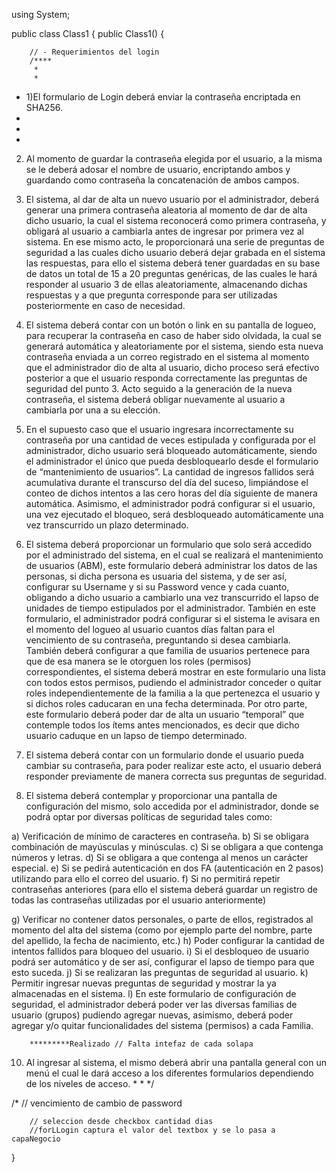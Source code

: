 using System;

public class Class1
{
	public Class1()
	{

		// - Requerimientos del login
		/****
		 * 
		 * 
 * 1)El formulario de Login deberá enviar la contraseña encriptada en SHA256.
 * 
 * 
 * 
2) Al momento de guardar la contraseña elegida por el usuario, a la misma se le deberá adosar
el nombre de usuario, encriptando ambos y guardando como contraseña la concatenación de
ambos campos.

3) El sistema, al dar de alta un nuevo usuario por el administrador, deberá generar una primera
contraseña aleatoria al momento de dar de alta dicho usuario, la cual el sistema reconocerá
como primera contraseña, y obligará al usuario a cambiarla antes de ingresar por primera vez al
sistema. En ese mismo acto, le proporcionará una serie de preguntas de seguridad a las cuales
dicho usuario deberá dejar grabada en el sistema las respuestas, para ello el sistema deberá
tener guardadas en su base de datos un total de 15 a 20 preguntas genéricas, de las cuales le
hará responder al usuario 3 de ellas aleatoriamente, almacenando dichas respuestas y a que
pregunta corresponde para ser utilizadas posteriormente en caso de necesidad.

4) El sistema deberá contar con un botón o link en su pantalla de logueo, para recuperar la
contraseña en caso de haber sido olvidada, la cual se generará automática y aleatoriamente por
el sistema, siendo esta nueva contraseña enviada a un correo registrado en el sistema al
momento que el administrador dio de alta al usuario, dicho proceso será efectivo posterior a
que el usuario responda correctamente las preguntas de seguridad del punto 3. Acto seguido a
la generación de la nueva contraseña, el sistema deberá obligar nuevamente al usuario a
cambiarla por una a su elección.

5) En el supuesto caso que el usuario ingresara incorrectamente su contraseña por una cantidad
de veces estipulada y configurada por el administrador, dicho usuario será bloqueado
automáticamente, siendo el administrador el único que pueda desbloquearlo desde el formulario
de “mantenimiento de usuarios”. La cantidad de ingresos fallidos será acumulativa durante el
transcurso del día del suceso, limpiándose el conteo de dichos intentos a las cero horas del día
siguiente de manera automática. Asimismo, el administrador podrá configurar si el usuario, una
vez ejecutado el bloqueo, será desbloqueado automáticamente una vez transcurrido un plazo
determinado.

7) El sistema deberá proporcionar un formulario que solo será accedido por el administrado del
sistema, en el cual se realizará el mantenimiento de usuarios (ABM), este formulario deberá
administrar los datos de las personas, si dicha persona es usuaria del sistema, y de ser así,
configurar su Username y si su Password vence y cada cuanto, obligando a dicho usuario a
cambiarlo una vez transcurrido el lapso de unidades de tiempo estipulados por el administrador.
También en este formulario, el administrador podrá configurar si el sistema le avisara en el
momento del logueo al usuario cuantos días faltan para el vencimiento de su contraseña,
preguntando si desea cambiarla. También deberá configurar a que familia de usuarios
pertenece para que de esa manera se le otorguen los roles (permisos) correspondientes, el
sistema deberá mostrar en este formulario una lista con todos estos permisos, pudiendo el
administrador conceder o quitar roles independientemente de la familia a la que pertenezca el
usuario y si dichos roles caducaran en una fecha determinada.
Por otro parte, este formulario deberá poder dar de alta un usuario “temporal” que contemple
todos los ítems antes mencionados, es decir que dicho usuario caduque en un lapso de tiempo
determinado.


8) El sistema deberá contar con un formulario donde el usuario pueda cambiar su contraseña,
para poder realizar este acto, el usuario deberá responder previamente de manera correcta sus
preguntas de seguridad.

9) El sistema deberá contemplar y proporcionar una pantalla de configuración del mismo, solo
accedida por el administrador, donde se podrá optar por diversas políticas de seguridad tales
como:

a) Verificación de mínimo de caracteres en contraseña.
b) Si se obligara combinación de mayúsculas y minúsculas.
c) Si se obligara a que contenga números y letras.
d) Si se obligara a que contenga al menos un carácter especial.
e) Si se pedirá autenticación en dos FA (autenticación en 2 pasos) utilizando para
ello el correo del usuario.
f) Si no permitirá repetir contraseñas anteriores (para ello el sistema deberá
guardar un registro de todas las contraseñas utilizadas por el usuario
anteriormente)

g) Verificar no contener datos personales, o parte de ellos, registrados al momento
del alta del sistema (como por ejemplo parte del nombre, parte del apellido, la
fecha de nacimiento, etc.)
h) Poder configurar la cantidad de intentos fallidos para bloqueo del usuario.
i) Si el desbloqueo de usuario podrá ser automático y de ser así, configurar el lapso
de tiempo para que esto suceda.
j) Si se realizaran las preguntas de seguridad al usuario.
k) Permitir ingresar nuevas preguntas de seguridad y mostrar la ya almacenadas
en el sistema.
l) En este formulario de configuración de seguridad, el administrador deberá
poder ver las diversas familias de usuario (grupos) pudiendo agregar nuevas,
asimismo, deberá poder agregar y/o quitar funcionalidades del sistema
(permisos) a cada Familia.



		*********Realizado // Falta intefaz de cada solapa
10) Al ingresar al sistema, el mismo deberá abrir una pantalla general con un menú el cual le
dará acceso a los diferentes formularios dependiendo de los niveles de acceso.
		 * 
		 *
		 */

/*
		// vencimiento de cambio de password

		// seleccion desde checkbox cantidad dias
		//forLLogin captura el valor del textbox y se lo pasa a capaNegocio
}
